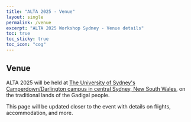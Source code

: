 ```yaml
---
title: "ALTA 2025 - Venue"
layout: single
permalink: /venue
excerpt: "ALTA 2025 Workshop Sydney - Venue details"
toc: true
toc_sticky: true
toc_icon: "cog"
---
```


## Venue

ALTA 2025 will be held at [The University of Sydney's Camperdown/Darlington campus in central Sydney, New South Wales](https://www.sydney.edu.au/about-us/campuses/getting-to-campus.html), on the traditional lands of the Gadigal people.

This page will be updated closer to the event with details on flights, accommodation, and more.
